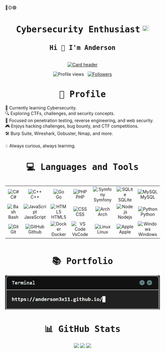 <div>
🔴🟡🟢
<h1 align="center"><samp>Cybersecurity Enthusiast</samp> <img src="https://github.com/mupezzuol/mupezzuol/blob/master/assets/developer.gif" width="22px" height="22px"> </h1>

<h2 align="center"><samp>Hi 👋 I'm Anderson</samp></h2>
<br>

</div>


<div align="center">
  <a href="#" onclick="return false;">
    <img src="https://media4.giphy.com/media/v1.Y2lkPTc5MGI3NjExM2x4aG81MHJxbnpqM2ZleDR0bG5xM2IyejIwZzNqY28xOW13bDRreiZlcD12MV9pbnRlcm5hbF9naWZfYnlfaWQmY3Q9Zw/oCBuqA0glF9gFxWIfZ/giphy.gif" 
         alt="Card header" 
         style="width: 1000px; height: auto;"/>
  </a>
</div>


<p align="center">
  <img src="https://komarev.com/ghpvc/?username=anderson3x11&color=blueviolet" alt="Profile views" />
  &nbsp;
  <a href="https://github.com/anderson3x11?tab=followers">
    <img src="https://img.shields.io/github/followers/anderson3x11?style=social" alt="Followers" />
  </a>
</p>


<h1 align="center"><samp>🔐 Profile</samp></h1>
🌱 Currently learning Cybersecurity.<br>🔍 Exploring CTFs, challenges, and security concepts.<br>🎯 Focused on penetration testing, reverse engineering, and web security.<br>🎮 Enjoys hacking challenges, bug bounty, and CTF competitions.<br>🛠️ Burp Suite, Wireshark, Gobuster, Nmap, and more.<br><br>💡 Always curious, always learning.

<!-- Languages -->
<h1 align="center"><samp>💻 Languages and Tools</samp></h1>
<div style="display: flex; align-items: flex-start; align: center">
<table align="center">
  <tr>
    <td align="center" width="100">
        <img src="https://skillicons.dev/icons?i=cs" alt="C#" width="45" height="45" />
      <br>C#
    </td>
    <td align="center" width="100">
        <img src="https://skillicons.dev/icons?i=cpp" alt="C++" width="45" height="45" />
      <br>C++
    </td>
    <td align="center" width="100">
        <img src="https://skillicons.dev/icons?i=go" alt="Go" width="45" height="45" />
      <br>Go
    </td>
    <td align="center" width="100">
        <img src="https://skillicons.dev/icons?i=php" alt="PHP" width="45" height="45" />
      <br>PHP
    </td>
    <td align="center" width="100">
        <img src="https://skillicons.dev/icons?i=symfony" alt="Symfony" width="45" height="45" />
      <br>Symfony
    </td>
    <td align="center" width="100">
        <img src="https://skillicons.dev/icons?i=sqlite" alt="SQLite" width="45" height="45" />
      <br>SQLite
    </td>
    <td align="center" width="100">
        <img src="https://skillicons.dev/icons?i=mysql" alt="MySQL" width="45" height="45" />
      <br>MySQL
    </td>
  </tr>
  <tr>
    <td align="center" width="100">
        <img src="https://skillicons.dev/icons?i=bash" alt="Bash" width="45" height="45" />
      <br>Bash
    </td>
    <td align="center" width="100">
        <img src="https://skillicons.dev/icons?i=javascript" alt="JavaScript" width="45" height="45" />
      <br>JavaScript
    </td>
    <td align="center" width="100">
        <img src="https://skillicons.dev/icons?i=html" width="45" height="45" alt="HTML5" />
      <br>HTML5
    </td>
    <td align="center" width="100">
        <img src="https://skillicons.dev/icons?i=css" width="45" height="45" alt="CSS" />
      <br>CSS
    </td>
    <td align="center" width="100">
        <img src="https://skillicons.dev/icons?i=arch" width="45" height="45" alt="Arch" />
      <br>Arch
    </td>
    <td align="center" width="100">
        <img src="https://skillicons.dev/icons?i=nodejs" width="45" height="45" alt="Node.js" />
      <br>Nodejs
    </td>
    <td align="center" width="100">
        <img src="https://skillicons.dev/icons?i=python" width="45" height="45" alt="Python" />
      <br>Python
    </td>
  </tr>
  <tr>
    <td align="center" width="100"> 
        <img src="https://skillicons.dev/icons?i=git" width="45" height="45" alt="Git" />
      <br>Git
    </td>
    <td align="center" width="100">
        <img src="https://skillicons.dev/icons?i=github" alt="GitHub" width="45" height="45" />
      <br>Github
    </td>
    <td align="center" width="100">
        <img src="https://skillicons.dev/icons?i=docker" width="45" height="45" alt="Docker" />
      <br>Docker
    </td>
    <td align="center" width="100">
        <img src="https://skillicons.dev/icons?i=vscode" width="45" height="45" alt="VS Code" />
      <br>VsCode
    </td>
    <td align="center" width="100">
        <img src="https://skillicons.dev/icons?i=linux" width="45" height="45" alt="Linux" />
      <br>Linux
    </td>
    <td align="center" width="100">
        <img src="https://skillicons.dev/icons?i=apple" width="45" height="45" alt="Apple" />
      <br>Apple
    </td>
    <td align="center" width="100">
        <img src="https://skillicons.dev/icons?i=windows" width="45" height="45" alt="Windows" />
      <br>Windows
    </td>
  </tr>
</table>
</div>

<div align="center">

<h1><samp>📚 Portfolio</samp></h1>

<a href="https://anderson3x11.github.io/">
  <img src="image.png" alt="Portfolio Badge">
</a>

</div>

<h1 align="center"><samp>📊 GitHub Stats</samp></h1>
<p align="center">
 <img height="50%" width="auto" src ="https://github-readme-stats.vercel.app/api?username=anderson3x11&show_icons=true&count_private=true&hide_border=true&hide=issues,contribs&bg_color=00000000&title_color=5fa0fe&text_color=ffffff&icon_color=5fa0fe">

<img height="50%" width="auto" src ="https://github-readme-stats.vercel.app/api/top-langs/?username=anderson3x11&layout=compact&hide_border=true&bg_color=00000000&langs_count=6&hide=jupyter%20notebook,tex,css,php&exclude_repo=Pacman-AI&title_color=5fa0fe&text_color=ffffff">

<img src ="https://github-readme-streak-stats.herokuapp.com?user=anderson3x11&hide_border=true&background=00000000&stroke=5fa0fe&ring=5fa0fe&fire=5fa0fe&currStreakLabel=5fa0fe&sideNums=ffffff&currStreakNum=ffffff&dates=AAAAAA&sideLabels=ffffff">
</p>